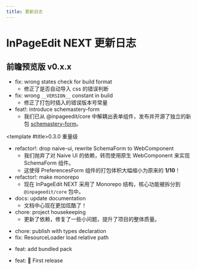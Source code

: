 ```yaml
---
title: 更新日志
---
```


# InPageEdit NEXT 更新日志

<script setup lang="ts">
import Timeline from '@/.vitepress/components/Timeline/Timeline.vue'
import TimelineItem from '@/.vitepress/components/Timeline/TimelineItem.vue'
import TimelinePeriod from '@/.vitepress/components/Timeline/TimelinePeriod.vue'
</script>

## 前瞻预览版 <Badge>v0.x.x</Badge>

<Timeline title-tag='h3'>

<!-- template for future use

<TimelineItem info='Coming Soon' time='' title='x.x.x'>

...

</TimelineItem>

-->

<TimelineItem time='2025-09-28T22:27:55.339Z' title='0.3.1'>

- fix: wrong states check for build format
  - 修正了是否自动导入 css 的错误判断
- fix: wrong `__VERSION__` constant in build
  - 修正了打包时插入的错误版本号常量
- feat!: introduce schemastery-form
  - 我们已从 @inpageedit/core 中解耦出表单组件，发布并开源了独立的新包 [schemastery-form](https://www.npmjs.com/package/schemastery-form)。

</TimelineItem>

<TimelineItem time='2025-09-28T19:03:39.511Z' title-id='0.3.0'>

<template #title>0.3.0 <Badge type='rainbow'>重量级</Badge></template>

- refactor!: drop naive-ui, rewrite SchemaForm to WebComponent
  - 我们抛弃了对 Naive UI 的依赖，转而使用原生 WebComponent 来实现 SchemaForm 组件。
  - 这使得 PreferencesForm 组件的打包体积大幅缩小为原来的 **1/10**！
- refactor!: make monorepo
  - 现在 InPageEdit NEXT 采用了 Monorepo 结构，核心功能被拆分到 `@inpageedit/core` 包中。
- docs: update documentation
  - 文档中心现在更加炫酷了！
- chore: project housekeeping
  - 更新了依赖，修复了一些小问题，提升了项目的整体质量。

</TimelineItem>

<TimelineItem time='2025-09-27T04:42:04.339Z' title='0.2.0'>

- chore: publish with types declaration
- fix: ResourceLoader load relative path

</TimelineItem>

<TimelineItem time='2025-09-25T14:44:33.824Z' title='0.1.1'>

- feat: add bundled pack

</TimelineItem>

<TimelineItem time='2025-09-24T10:52:35.505Z' title='0.1.0'>

- feat: 🎉 First release

</TimelineItem>

</Timeline>
